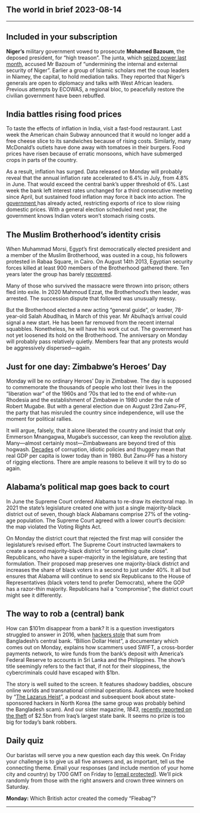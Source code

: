 ## The world in brief 2023-08-14

----------

## Included in your subscription



<strong>Niger’s</strong> military government vowed to prosecute <strong>Mohamed Bazoum</strong>, the deposed president, for “high treason”. The junta, which [seized power last month](https://https://www.https://www.economist.com/middle-east-and-africa/2023/08/01/fanatics-and-putschists-are-creating-failed-states-in-west-africa), accused Mr Bazoum of “undermining the internal and external security of Niger”. Earlier a group of Islamic scholars met the coup leaders in Niamey, the capital, to hold mediation talks. They reported that Niger’s generals are open to diplomacy and talks with West African leaders. Previous attempts by ECOWAS, a regional bloc, to peacefully restore the civilian government have been rebuffed. 

## India battles rising food prices

To taste the effects of inflation in India, visit a fast-food restaurant. Last week the American chain Subway announced that it would no longer add a free cheese slice to its sandwiches because of rising costs. Similarly, many McDonald’s outlets have done away with tomatoes in their burgers. Food prices have risen because of erratic monsoons, which have submerged crops in parts of the country. 

As a result, inflation has surged. Data released on Monday will probably reveal that the annual inflation rate accelerated to 6.4% in July, from 4.8% in June. That would exceed the central bank’s upper threshold of 6%. Last week the bank left interest rates unchanged for a third consecutive meeting since April, but sustained food inflation may force it back into action. The [government ](https://https://www.https://www.economist.com/asia/2023/06/13/america-is-courting-india-in-part-for-its-growing-econom)has already acted, restricting exports of rice to slow rising domestic prices. With a general election scheduled next year, the government knows Indian voters won’t stomach rising costs. 

## The Muslim Brotherhood’s identity crisis

When Muhammad Morsi, Egypt’s first democratically elected president and a member of the Muslim Brotherhood, was ousted in a coup, his followers protested in Rabaa Square, in Cairo. On August 14th 2013, Egyptian security forces killed at least 900 members of the Brotherhood gathered there. Ten years later the group has barely [recovered](https://https://www.https://www.economist.com/middle-east-and-africa/2021/12/09/the-muslim-brotherhood-is-tearing-itself-apart).

Many of those who survived the massacre were thrown into prison; others fled into exile. In 2020 Mahmoud Ezzat, the Brotherhood’s then leader, was arrested. The succession dispute that followed was unusually messy.

But the Brotherhood elected a new acting “general guide”, or leader, 78-year-old Salah Abudlhaq, in March of this year. Mr Abulhaq’s arrival could signal a new start. He has been far removed from the recent internal squabbles. Nonetheless, he will have his work cut out. The government has not yet loosened its hold on the Brotherhood. The anniversary on Monday will probably pass relatively quietly. Members fear that any protests would be aggressively dispersed—again. 

## Just for one day: Zimbabwe’s Heroes’ Day

Monday will be no ordinary Heroes’ Day in Zimbabwe. The day is supposed to commemorate the thousands of people who lost their lives in the “liberation war” of the 1960s and ’70s that led to the end of white-run Rhodesia and the establishment of Zimbabwe in 1980 under the rule of Robert Mugabe. But with a general election due on August 23rd Zanu-PF, the party that has misruled the country since independence, will use the moment for political rallies. 

It will argue, falsely, that it alone liberated the country and insist that only Emmerson Mnangagwa, Mugabe’s successor, can keep the revolution [alive](https://https://www.https://www.economist.com/middle-east-and-africa/2022/12/15/china-is-helping-zimbabwe-to-build-a-surveillance-state). Many—almost certainly most—Zimbabweans are beyond tired of this hogwash. [Decades](https://https://www.https://www.economist.com/middle-east-and-africa/2023/03/28/zimbabwe-wants-to-come-in-from-the-col) of corruption, idiotic policies and thuggery mean that real GDP per capita is lower today than in 1980. But Zanu-PF has a history of rigging elections. There are ample reasons to believe it will try to do so again.

## Alabama’s political map goes back to court

In June the Supreme Court ordered Alabama to re-draw its electoral map. In 2021 the state’s legislature created one with just a single majority-black district out of seven, though black Alabamans comprise 27% of the voting-age population. The Supreme Court agreed with a lower court’s decision: the map violated the Voting Rights Act. 

On Monday the district court that rejected the first map will consider the legislature’s revised effort. The Supreme Court instructed lawmakers to create a second majority-black district “or something quite close”. Republicans, who have a super-majority in the legislature, are testing that formulation. Their proposed map preserves one majority-black district and increases the share of black voters in a second to just under 40%. It all but ensures that Alabama will continue to send six Republicans to the House of Representatives (black voters tend to prefer Democrats), where the GOP has a razor-thin majority. Republicans hail a “compromise”; the district court might see it differently.

## The way to rob a (central) bank

How can $101m disappear from a bank? It is a question investigators struggled to answer in 2016, when [hackers stole](https://https://www.https://www.economist.com/finance-and-economics/2017/03/23/the-investigation-into-the-bangladesh-bank-heist-continues) that sum from Bangladesh’s central bank. “Billion Dollar Heist”, a documentary which comes out on Monday, explains how scammers used SWIFT, a cross-border payments network, to wire funds from the bank’s deposit with America’s Federal Reserve to accounts in Sri Lanka and the Philippines. The show’s title seemingly refers to the fact that, if not for their sloppiness, the cybercriminals could have escaped with $1bn. 

The story is well suited to the screen. It features shadowy baddies, obscure online worlds and transnational criminal operations. Audiences were hooked by “[The Lazarus Heist](https://https://www.https://www.economist.com/finance-and-economics/2017/03/23/the-investigation-into-the-bangladesh-bank-heist-continues)”, a podcast and subsequent book about state-sponsored hackers in North Korea (the same group was probably behind the Bangladesh scam). And our sister magazine,<em> 1843</em>, [recently reported on the theft](https://https://www.https://www.economist.com/interactive/1843/2023/07/27/the-baghdad-job-who-was-behind-historys-biggest-bank-heist) of $2.5bn from Iraq’s largest state bank. It seems no prize is too big for today’s bank robbers. 

## Daily quiz

Our baristas will serve you a new question each day this week. On Friday your challenge is to give us all five answers and, as important, tell us the connecting theme. Email your responses (and include mention of your home city and country) by 1700 GMT on Friday to [<span class="__cf_email__" data-cfemail="c190b4a8bb84b2b1b3a4b2b2ae81a4a2aeafaeaca8b2b5efa2aeac">[email&#160;protected]</span>](https://mail.google.com/mail/?view=cm&amp;fs=1&amp;tf=1&amp;to=QuizEspresso@https://www.economist.com). We’ll pick randomly from those with the right answers and crown three winners on Saturday.

<strong>Monday:</strong> Which British actor created the comedy “Fleabag”?

----------
